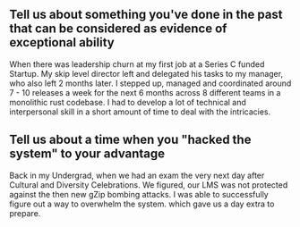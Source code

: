 ## Tell us about something you've done in the past that can be considered as evidence of exceptional ability

When there was leadership churn at my first job at a Series C funded Startup. My skip level director left and delegated his tasks to my manager, who also left 2 months later. I stepped up, managed and coordinated around 7 - 10 releases a week for the next 6 months across 8 different teams in a monolithic rust codebase. I had to develop a lot of technical and interpersonal skill in a short amount of time to deal with the intricacies.


## Tell us about a time when you "hacked the system" to your advantage

Back in my Undergrad, when we had an exam the very next day after Cultural and Diversity Celebrations. We figured, our LMS was not protected against the then new gZip bombing attacks. I was able to successfully figure out a way to overwhelm the system. which gave us a day extra to prepare.

